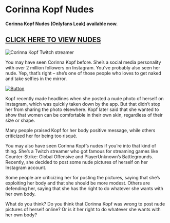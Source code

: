 # Corinna Kopf Nudes

**Corinna Kopf Nudes (Onlyfans Leak) available now.**

## [CLICK HERE TO VIEW NUDES](https://twitchleaks.com/corinna-kopf-nudes/)

![Corinna Kopf Twitch streamer](https://twitchleaks.com/storage/corinna-kopf-model.jpg)

You may have seen Corinna Kopf before. She’s a social media personality with over 2 million followers on Instagram. You’ve probably also seen her nude. Yep, that’s right – she’s one of those people who loves to get naked and take selfies in the mirror.

[![Button](https://i.ibb.co/ChK1BCY/click-here-button.png)](https://twitchleaks.com/corinna-kopf-nudes/)

Kopf recently made headlines when she posted a nude photo of herself on Instagram, which was quickly taken down by the app. But that didn’t stop her from sharing the photo elsewhere. Kopf later said that she wanted to show that women can be comfortable in their own skin, regardless of their size or shape.

Many people praised Kopf for her body positive message, while others criticized her for being too risqué.

You may also have seen Corinna Kopf’s nudes if you’re into that kind of thing. She’s a Twitch streamer who got famous for streaming games like Counter-Strike: Global Offensive and PlayerUnknown’s Battlegrounds. Recently, she decided to post some nude pictures of herself on her Instagram account.

Some people are criticizing her for posting the pictures, saying that she’s exploiting her body and that she should be more modest. Others are defending her, saying that she has the right to do whatever she wants with her own body.

What do you think? Do you think that Corinna Kopf was wrong to post nude pictures of herself online? Or is it her right to do whatever she wants with her own body?
